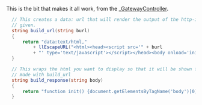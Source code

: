 This is the bit that makes it all work, from the [_GatewayController](/HyperMedia%20Toolkit/_Gateway%20Controller.lsl).

```C#
  // This creates a data: url that will render the output of the http-in url 
  // given.
  string build_url(string burl)
  {
      return "data:text/html," 
          + llEscapeURL("<html><head><script src='" + burl 
          + "' type='text/javascript'></script></head><body onload='init()'></body></html>");
  }

  // This wraps the html you want to display so that it will be shown from links 
  // made with build_url
  string build_response(string body)
  {
      return "function init() {document.getElementsByTagName('body')[0].innerHTML='" + body + "';}";
  }
```
